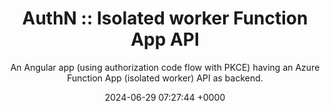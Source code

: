 ---
layout: post
title:  "AuthN :: Isolated worker Function App API"
subtitle: An Angular app (using authorization code flow with PKCE) having an Azure Function App (isolated worker) API as backend.
date:   2024-06-29 07:27:44 +0000
image: keys.jpg
categories: jekyll update
alternative_url: https://github.com/cmclellen/SecureApi
---